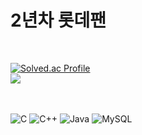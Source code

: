 
<h1><b>2년차 롯데팬</b></h1> <br/>

<!--![My Image](https://github.com/user-attachments/assets/76522555-55ae-45e7-97fb-52d5ce31a382) <br/><br/></br></br> -->

[![Solved.ac Profile](http://mazassumnida.wtf/api/v2/generate_badge?boj=hangyeol0315)](https://solved.ac/hangyeol0315/)
<br>
<img src="https://github-readme-stats.vercel.app/api/top-langs/?username=Hgyeol&layout=compact&bg_color=180,000000,00000000&title_color=ffffff&text_color=ffffff"
           />
<!--![Anurag's GitHub stats](https://github-readme-stats.vercel.app/api?username=Hgyeol&show_icons=true&theme=radical)-->

<br/><br/>
![C](https://img.shields.io/badge/C-A8B9CC?style=for-the-badge&logo=c&logoColor=white)
![C++](https://img.shields.io/badge/C++-00599C?style=for-the-badge&logo=cplusplus&logoColor=white)
![Java](https://img.shields.io/badge/Java-007396?style=for-the-badge&logo=java&logoColor=white)
![MySQL](https://img.shields.io/badge/MySQL-4479A1?style=for-the-badge&logo=mysql&logoColor=white)
<!--
**Hgyeol/Hgyeol** is a ✨ _special_ ✨ repository because its `README.md` (this file) appears on your GitHub profile.

Here are some ideas to get you started:

- 🔭 I’m currently working on ...
- 🌱 I’m currently learning ...
- 👯 I’m looking to collaborate on ...
- 🤔 I’m looking for help with ...
- 💬 Ask me about ...
- 📫 How to reach me: ...
- 😄 Pronouns: ...
- ⚡ Fun fact: ...
-->
